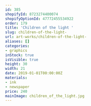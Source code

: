 ```yaml
---
id: 385
shopifyId: 8723274400074
shopifyOptionId: 47772455534922
order: 179
title: 'Children of the light '
slug: children-of-the-light-
url: art-works/children-of-the-light-
aliases: []
categories:
- graphics
inStock: true
isVisible: true
height: 30
width: 21
date: 2019-01-01T00:00:00Z
materials:
- ink
- newspaper
price: 240
mainImage: children_of_the_light.jpg
---
```

